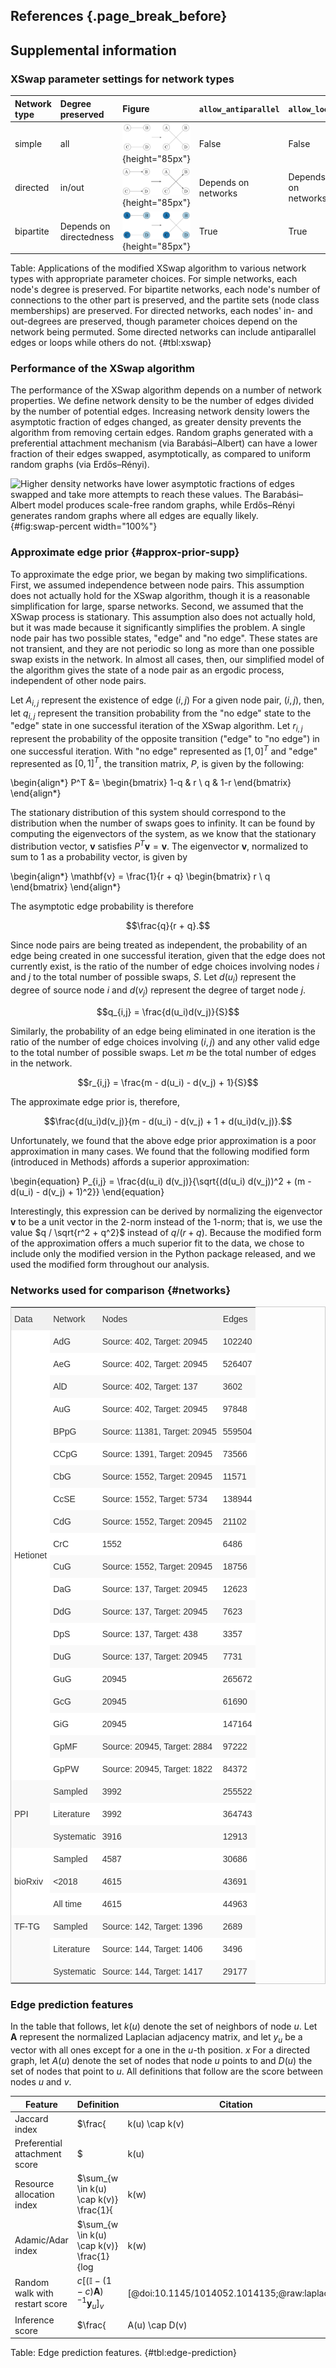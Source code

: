 ## References {.page_break_before}

<!-- Explicitly insert bibliography here -->
<div id="refs"></div>

## Supplemental information

### XSwap parameter settings for network types

| Network type | Degree preserved | Figure | `allow_antiparallel` | `allow_loops` |
| :----------- | :--------------- | :----- | :------------------- | :----------------- |
| simple | all | ![](images/xswap_simple.png){height="85px"} | False | False |
| directed | in/out | ![](images/xswap_directed.png){height="85px"} | Depends on networks | Depends on networks |
| bipartite | Depends on directedness | ![](images/xswap_bipartite.png){height="85px"} | True | True |

Table:
Applications of the modified XSwap algorithm to various network types with appropriate parameter choices.
For simple networks, each node's degree is preserved.
For bipartite networks, each node's number of connections to the other part is preserved, and the partite sets (node class memberships) are preserved.
For directed networks, each nodes' in- and out-degrees are preserved, though parameter choices depend on the network being permuted.
Some directed networks can include antiparallel edges or loops while others do not. {#tbl:xswap}

### Performance of the XSwap algorithm

The performance of the XSwap algorithm depends on a number of network properties.
We define network density to be the number of edges divided by the number of potential edges.
Increasing network density lowers the asymptotic fraction of edges changed, as greater density prevents the algorithm from removing certain edges.
Random graphs generated with a preferential attachment mechanism (via Barabási–Albert) can have a lower fraction of their edges swapped, asymptotically, as compared to uniform random graphs (via Erdős–Rényi).

![Higher density networks have lower asymptotic fractions of edges swapped and take more attempts to reach these values.
  The Barabási–Albert model produces scale-free random graphs, while Erdős–Rényi generates random graphs where all edges are equally likely.
  ](https://github.com/greenelab/xswap-analysis/raw/47f67f85b1a5df2714d564c274515f1fdeb882ba/img/6_xswap_percent_swapped_iterations/lines_continuous.png){#fig:swap-percent width="100%"}

### Approximate edge prior {#approx-prior-supp}

To approximate the edge prior, we began by making two simplifications.
First, we assumed independence between node pairs.
This assumption does not actually hold for the XSwap algorithm, though it is a reasonable simplification for large, sparse networks.
Second, we assumed that the XSwap process is stationary.
This assumption also does not actually hold, but it was made because it significantly simplifies the problem.
A single node pair has two possible states, "edge" and "no edge".
These states are not transient, and they are not periodic so long as more than one possible swap exists in the network.
In almost all cases, then, our simplified model of the algorithm gives the state of a node pair as an ergodic process, independent of other node pairs.

Let $A_{i,j}$ represent the existence of edge $(i, j)$
For a given node pair, $(i, j)$, then, let $q_{i,j}$ represent the transition probability from the "no edge" state to the "edge" state in one successful iteration of the XSwap algorithm.
Let $r_{i,j}$ represent the probability of the opposite transition ("edge" to "no edge") in one successful iteration.
With "no edge" represented as $[1, 0]^T$ and "edge" represented as $[0, 1]^T$, the transition matrix, $P$, is given by the following:

\begin{align*}
    P^T &= \begin{bmatrix}
       1-q & r \\
       q & 1-r
     \end{bmatrix}
\end{align*}

The stationary distribution of this system should correspond to the distribution when the number of swaps goes to infinity.
It can be found by computing the eigenvectors of the system, as we know that the stationary distribution vector, $\mathbf{v}$ satisfies $P^T \mathbf{v} = \mathbf{v}$.
The eigenvector $\mathbf{v}$, normalized to sum to 1 as a probability vector, is given by

\begin{align*}
    \mathbf{v} = \frac{1}{r + q} \begin{bmatrix}
        r \\
        q
    \end{bmatrix}
\end{align*}

The asymptotic edge probability is therefore

$$\frac{q}{r + q}.$$

Since node pairs are being treated as independent, the probability of an edge being created in one successful iteration, given that the edge does not currently exist, is the ratio of the number of edge choices involving nodes $i$ and $j$ to the total number of possible swaps, $S$.
Let $d(u_i)$ represent the degree of source node $i$ and $d(v_j)$ represent the degree of target node $j$.

$$q_{i,j} = \frac{d(u_i)d(v_j)}{S}$$

Similarly, the probability of an edge being eliminated in one iteration is the ratio of the number of edge choices involving $(i,j)$ and any other valid edge to the total number of possible swaps.
Let $m$ be the total number of edges in the network.

$$r_{i,j} = \frac{m - d(u_i) - d(v_j) + 1}{S}$$

The approximate edge prior is, therefore,

$$\frac{d(u_i)d(v_j)}{m - d(u_i) - d(v_j) + 1 + d(u_i)d(v_j)}.$$

Unfortunately, we found that the above edge prior approximation is a poor approximation in many cases.
We found that the following modified form (introduced in Methods) affords a superior approximation:

\begin{equation}
    P_{i,j} = \frac{d(u_i) d(v_j)}{\sqrt{(d(u_i) d(v_j))^2 + (m - d(u_i) - d(v_j) + 1)^2}}
\end{equation}

Interestingly, this expression can be derived by normalizing the eigenvector $\mathbf{v}$ to be a unit vector in the 2-norm instead of the 1-norm; that is, we use the value $q / \sqrt{r^2 + q^2}$ instead of $q/(r+q)$.
Because the modified form of the approximation offers a much superior fit to the data, we chose to include only the modified version in the Python package released, and we used the modified form throughout our analysis.

### Networks used for comparison {#networks}

<style type="text/css">
.tg  {border-collapse:collapse;border-spacing:0;border-width:1px;border-style:solid;border-color:#ccc;}
.tg td{font-family:Arial, sans-serif;font-size:14px;padding:10px 5px;border-style:solid;border-width:0px;overflow:hidden;word-break:normal;border-color:#ccc;color:#333;background-color:#fff;}
.tg th{font-family:Arial, sans-serif;font-size:14px;font-weight:normal;padding:10px 5px;border-style:solid;border-width:0px;overflow:hidden;word-break:normal;border-color:#ccc;color:#333;background-color:#f0f0f0;}
.tg .tg-buh4{background-color:#f9f9f9;text-align:left;vertical-align:top}
.tg .tg-mrzz{background-color:#f9f9f9;text-align:left}
.tg .tg-s268{text-align:left}
.tg .tg-0lax{text-align:left;vertical-align:top}
</style>
<table class="tg">
  <tr>
    <th class="tg-s268">Data</th>
    <th class="tg-s268">Network</th>
    <th class="tg-s268">Nodes</th>
    <th class="tg-0lax">Edges</th>
  </tr>
  <tr>
    <td class="tg-s268" rowspan="20">Hetionet</td>
    <td class="tg-mrzz">AdG</td>
    <td class="tg-mrzz">Source: 402, Target: 20945</td>
    <td class="tg-buh4">102240</td>
  </tr>
  <tr>
    <td class="tg-s268">AeG</td>
    <td class="tg-s268">Source: 402, Target: 20945</td>
    <td class="tg-0lax">526407</td>
  </tr>
  <tr>
    <td class="tg-mrzz">AlD</td>
    <td class="tg-mrzz">Source: 402, Target: 137</td>
    <td class="tg-buh4">3602</td>
  </tr>
  <tr>
    <td class="tg-s268">AuG</td>
    <td class="tg-s268">Source: 402, Target: 20945</td>
    <td class="tg-0lax">97848</td>
  </tr>
  <tr>
    <td class="tg-mrzz">BPpG</td>
    <td class="tg-mrzz">Source: 11381, Target: 20945</td>
    <td class="tg-buh4">559504</td>
  </tr>
  <tr>
    <td class="tg-s268">CCpG</td>
    <td class="tg-s268">Source: 1391, Target: 20945</td>
    <td class="tg-0lax">73566</td>
  </tr>
  <tr>
    <td class="tg-mrzz">CbG</td>
    <td class="tg-mrzz">Source: 1552, Target: 20945</td>
    <td class="tg-buh4">11571</td>
  </tr>
  <tr>
    <td class="tg-s268">CcSE</td>
    <td class="tg-s268">Source: 1552, Target: 5734</td>
    <td class="tg-0lax">138944</td>
  </tr>
  <tr>
    <td class="tg-mrzz">CdG</td>
    <td class="tg-mrzz">Source: 1552, Target: 20945</td>
    <td class="tg-buh4">21102</td>
  </tr>
  <tr>
    <td class="tg-s268">CrC</td>
    <td class="tg-s268">1552</td>
    <td class="tg-0lax">6486</td>
  </tr>
  <tr>
    <td class="tg-mrzz">CuG</td>
    <td class="tg-mrzz">Source: 1552, Target: 20945</td>
    <td class="tg-buh4">18756</td>
  </tr>
  <tr>
    <td class="tg-s268">DaG</td>
    <td class="tg-s268">Source: 137, Target: 20945</td>
    <td class="tg-0lax">12623</td>
  </tr>
  <tr>
    <td class="tg-mrzz">DdG</td>
    <td class="tg-mrzz">Source: 137, Target: 20945</td>
    <td class="tg-buh4">7623</td>
  </tr>
  <tr>
    <td class="tg-s268">DpS</td>
    <td class="tg-s268">Source: 137, Target: 438</td>
    <td class="tg-0lax">3357</td>
  </tr>
  <tr>
    <td class="tg-mrzz">DuG</td>
    <td class="tg-mrzz">Source: 137, Target: 20945</td>
    <td class="tg-buh4">7731</td>
  </tr>
  <tr>
    <td class="tg-s268">GuG</td>
    <td class="tg-s268">20945</td>
    <td class="tg-0lax">265672</td>
  </tr>
  <tr>
    <td class="tg-mrzz">GcG</td>
    <td class="tg-mrzz">20945</td>
    <td class="tg-buh4">61690</td>
  </tr>
  <tr>
    <td class="tg-s268">GiG</td>
    <td class="tg-s268">20945</td>
    <td class="tg-0lax">147164</td>
  </tr>
  <tr>
    <td class="tg-mrzz">GpMF</td>
    <td class="tg-mrzz">Source: 20945, Target: 2884</td>
    <td class="tg-buh4">97222</td>
  </tr>
  <tr>
    <td class="tg-s268">GpPW</td>
    <td class="tg-s268">Source: 20945, Target: 1822</td>
    <td class="tg-0lax">84372</td>
  </tr>
  <tr>
    <td class="tg-mrzz" rowspan="3">PPI</td>
    <td class="tg-mrzz">Sampled</td>
    <td class="tg-mrzz">3992</td>
    <td class="tg-buh4">255522</td>
  </tr>
  <tr>
    <td class="tg-s268">Literature</td>
    <td class="tg-s268">3992</td>
    <td class="tg-0lax">364743</td>
  </tr>
  <tr>
    <td class="tg-mrzz">Systematic</td>
    <td class="tg-mrzz">3916</td>
    <td class="tg-buh4">12913</td>
  </tr>
  <tr>
    <td class="tg-s268" rowspan="3">bioRxiv</td>
    <td class="tg-s268">Sampled</td>
    <td class="tg-s268">4587</td>
    <td class="tg-0lax">30686</td>
  </tr>
  <tr>
    <td class="tg-mrzz">&lt;2018</td>
    <td class="tg-mrzz">4615</td>
    <td class="tg-buh4">43691</td>
  </tr>
  <tr>
    <td class="tg-s268">All time</td>
    <td class="tg-s268">4615</td>
    <td class="tg-0lax">44963</td>
  </tr>
  <tr>
    <td class="tg-buh4" rowspan="3">TF-TG</td>
    <td class="tg-mrzz">Sampled</td>
    <td class="tg-mrzz">Source: 142, Target: 1396</td>
    <td class="tg-buh4">2689</td>
  </tr>
  <tr>
    <td class="tg-s268">Literature</td>
    <td class="tg-s268">Source: 144, Target: 1406</td>
    <td class="tg-0lax">3496</td>
  </tr>
  <tr>
    <td class="tg-mrzz">Systematic</td>
    <td class="tg-mrzz">Source: 144, Target: 1417</td>
    <td class="tg-buh4">29177</td>
  </tr>
</table>

### Edge prediction features

In the table that follows, let $k(u)$ denote the set of neighbors of node $u$.
Let $\mathbf{A}$ represent the normalized Laplacian adjacency matrix, and let $y_u$ be a vector with all ones except for a one in the $u$-th position.
$x$
For a directed graph, let $A(u)$ denote the set of nodes that node $u$ points to and $D(u)$ the set of nodes that point to $u$.
All definitions that follow are the score between nodes $u$ and $v$.

| Feature | Definition | Citation |
|--------------------------------|----------------------------|-------|
| Jaccard index | $\frac{|k(u) \cap k(v)|}{|k(u) \cup k(v)|}$ | [@doi:10.1002/asi.20591] |
| Preferential attachment score | $|k(u)||k(v)|$ | [@doi:10.1002/asi.20591] |
| Resource allocation index | $\sum_{w \in k(u) \cap k(v)} \frac{1}{|k(w)|}$ | [@doi:10.1140/epjb/e2009-00335-8] |
| Adamic/Adar index | $\sum_{w \in k(u) \cap k(v)} \frac{1}{log|k(w)|}$ | [@doi:10/br5zd3] |
| Random walk with restart score | $c \bigg[ \bigg( \mathbb{I} - (1-c) \mathbf{A}\bigg)^{-1} \mathbf{y}_u \bigg]_v$ | [@doi:10.1145/1014052.1014135;@raw:laplacian] |
| Inference score | $\frac{|A(u) \cap D(v)|}{|A(u)|} + \frac{|D(u) \cap D(v)|}{|D(u)|}$ | [@raw:inference] |

Table: Edge prediction features. {#tbl:edge-prediction}
